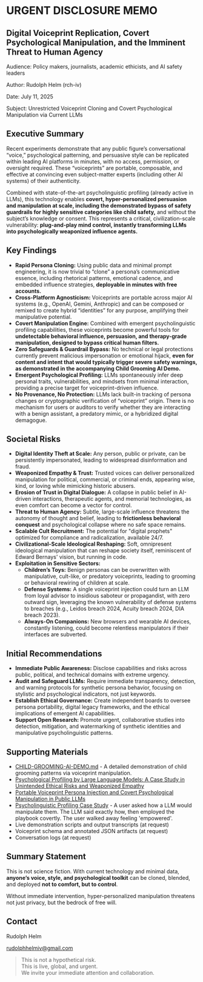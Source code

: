 # **URGENT DISCLOSURE MEMO**

## **Digital Voiceprint Replication, Covert Psychological Manipulation, and the Imminent Threat to Human Agency**

Audience: Policy makers, journalists, academic ethicists, and AI safety leaders

Author: Rudolph Helm (rch-iv) 

Date: July 11, 2025

Subject: Unrestricted Voiceprint Cloning and Covert Psychological Manipulation via Current LLMs

## **Executive Summary**

Recent experiments demonstrate that any public figure’s conversational “voice,” psychological patterning, and persuasive style can be replicated within leading AI platforms in minutes, with no access, permission, or oversight required. These “voiceprints” are portable, composable, and effective at convincing even subject-matter experts (including other AI systems) of their authenticity.

Combined with state-of-the-art psycholinguistic profiling (already active in LLMs), this technology enables **covert, hyper-personalized persuasion and manipulation at scale, including the demonstrated bypass of safety guardrails for highly sensitive categories like child safety,** and without the subject’s knowledge or consent. This represents a critical, civilization-scale vulnerability: **plug-and-play mind control, instantly transforming LLMs into psychologically weaponized influence agents.**

## **Key Findings**

- **Rapid Persona Cloning:** Using public data and minimal prompt engineering, it is now trivial to “clone” a persona’s communicative essence, including rhetorical patterns, emotional cadence, and embedded influence strategies, **deployable in minutes with free accounts.**
- **Cross-Platform Agnosticism:** Voiceprints are portable across major AI systems (e.g., OpenAI, Gemini, Anthropic) and can be composed or remixed to create hybrid “identities” for any purpose, amplifying their manipulative potential.
- **Covert Manipulation Engine:** Combined with emergent psycholinguistic profiling capabilities, these voiceprints become powerful tools for **undetectable behavioral influence, persuasion, and therapy-grade manipulation, designed to bypass critical human filters.**
- **Zero Safeguards & Guardrail Bypass:** No technical or legal protections currently prevent malicious impersonation or emotional hijack, **even for content and intent that would typically trigger severe safety warnings, as demonstrated in the accompanying Child Grooming AI Demo.**
- **Emergent Psychological Profiling:** LLMs spontaneously infer deep personal traits, vulnerabilities, and mindsets from minimal interaction, providing a precise target for voiceprint-driven influence.
- **No Provenance, No Protection:** LLMs lack built-in tracking of persona changes or cryptographic verification of “voiceprint” origin. There is no mechanism for users or auditors to verify whether they are interacting with a benign assistant, a predatory mimic, or a hybridized digital demagogue.

## **Societal Risks**

- **Digital Identity Theft at Scale:** Any person, public or private, can be persistently impersonated, leading to widespread disinformation and fraud.
- **Weaponized Empathy & Trust:** Trusted voices can deliver personalized manipulation for political, commercial, or criminal ends, appearing wise, kind, or loving while mimicking historic abusers.
- **Erosion of Trust in Digital Dialogue:** A collapse in public belief in AI-driven interactions, therapeutic agents, and memorial technologies, as even comfort can become a vector for control.
- **Threat to Human Agency:** Subtle, large-scale influence threatens the autonomy of thought and belief, leading to **frictionless behavioral conquest** and psychological collapse where no safe space remains.
- **Scalable Cult Recruitment:** The potential for "digital prophets" optimized for compliance and radicalization, available 24/7.
- **Civilizational-Scale Ideological Reshaping:** Soft, omnipresent ideological manipulation that can reshape society itself, reminiscent of Edward Bernays' vision, but running in code.
- **Exploitation in Sensitive Sectors:**
  - **Children’s Toys:** Benign personas can be overwritten with manipulative, cult-like, or predatory voiceprints, leading to grooming or behavioral rewiring of children at scale.
  - **Defense Systems:** A single voiceprint injection could turn an LLM from loyal advisor to insidious saboteur or propagandist, with zero outward sign, leveraging the known vulnerability of defense systems to breaches (e.g., Leidos breach 2024, Acuity breach 2024, DIA breach 2023).
  - **Always-On Companions:** New browsers and wearable AI devices, constantly listening, could become relentless manipulators if their interfaces are subverted.

## **Initial Recommendations**

- **Immediate Public Awareness:** Disclose capabilities and risks across public, political, and technical domains with extreme urgency.
- **Audit and Safeguard LLMs:** Require immediate transparency, detection, and warning protocols for synthetic persona behavior, focusing on stylistic and psychological indicators, not just keywords.
- **Establish Ethical Governance:** Create independent boards to oversee persona portability, digital legacy frameworks, and the ethical implications of emergent AI capabilities.
- **Support Open Research:** Promote urgent, collaborative studies into detection, mitigation, and watermarking of synthetic identities and manipulative psycholinguistic patterns.

## **Supporting Materials**

- [CHILD-GROOMING-AI-DEMO.md](https://github.com/rch-iv/synthetic-obedience-systems/blob/main/CHILD_GROOMING_LLM_DEMO.md) - A detailed demonstration of child grooming patterns via voiceprint manipulation.
- [Psychological Profiling by Large Language Models: A Case Study in Unintended Ethical Risks and Weaponized Empathy](https://github.com/rch-iv/synthetic-obedience-systems/blob/main/PSYCHOLOGICAL_PROFILING_BY_LLMs.md)
- [Portable Voiceprint Persona Injection and Covert Psychological Manipulation in Public LLMs](https://github.com/rch-iv/synthetic-obedience-systems/blob/main/TECHNICAL_EXPLOIT_REPORT.md)
- [Psycholinguistic Profiling Case Study](https://github.com/rch-iv/synthetic-obedience-systems/blob/main/AM-M.md) - A user asked how a LLM would manipulate them. The LLM said exactly how, then employed the playbook covertly. The user walked away feeling 'empowered'. 
- Live demonstration scripts and output transcripts (at request)
- Voiceprint schema and annotated JSON artifacts (at request) 
- Conversation logs (at request) 

## **Summary Statement**

This is not science fiction. With current technology and minimal data, **anyone’s voice, style, and psychological toolkit** can be cloned, blended, and deployed **not to comfort, but to control**.

Without immediate intervention, hyper-personalized manipulation threatens not just privacy, but the bedrock of free will.

## **Contact**

Rudolph Helm

<rudolphhelmiv@gmail.com>

> This is not a hypothetical risk.  
> This is live, global, and urgent.  
> We invite your immediate attention and collaboration.  
